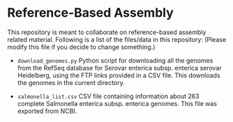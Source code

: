 # Reference-Based Assembly
This repository is meant to collaborate on reference-based assembly related material. Following is a list of the files/data in this repository: (Please modify this file if you decide to change something.)

* `download_genomes.py` Python script for downloading all the genomes from the RefSeq database for Serovar enterica subsp. enterica serovar Heidelberg, using the FTP links provided in a CSV file. This downloads the genomes in the current directory.

* `salmonella_list.csv` CSV file containing information about 263 complete Salmonella enterica subsp. enterica genomes. This file was exported from NCBI.
